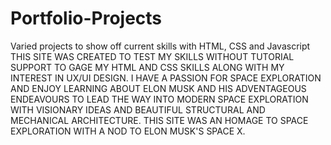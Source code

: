 # Portfolio-Projects
Varied projects to show off current skills with HTML, CSS and Javascript
THIS SITE WAS CREATED TO TEST MY SKILLS WITHOUT TUTORIAL SUPPORT TO GAGE MY HTML AND CSS SKILLS ALONG WITH MY INTEREST IN UX/UI DESIGN. 
I HAVE A PASSION FOR SPACE EXPLORATION AND ENJOY LEARNING ABOUT ELON MUSK AND HIS ADVENTAGEOUS ENDEAVOURS TO LEAD THE WAY INTO MODERN SPACE EXPLORATION WITH VISIONARY IDEAS AND BEAUTIFUL STRUCTURAL AND MECHANICAL ARCHITECTURE. 
THIS SITE WAS AN HOMAGE TO SPACE EXPLORATION WITH A NOD TO ELON MUSK'S SPACE X. 
